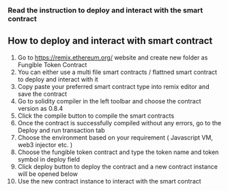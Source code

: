 ### Read the instruction to deploy and interact with the smart contract

## How to deploy and interact with smart contract
1. Go to https://remix.ethereum.org/ website and create new folder as Fungible Token Contract
2. You can either use a multi file smart contracts / flattned smart contract to deploy and interact with it
3. Copy paste your preferred smart contract type into remix editor and save the contract
4. Go to solidity compiler in the left toolbar and choose the contract version as 0.8.4
5. Click the compile button to compile the smart contracts
6. Once the contract is successfully compiled without any errors, go to the Deploy and run transaction tab
7. Choose the environment based on your requirement ( Javascript VM, web3 injector etc. )
8. Choose the fungible token contract and type the token name and token symbol in deploy field
9. Click deploy button to deploy the contract and a new contract instance will be opened below
10. Use the new contract instance to interact with the smart contract
